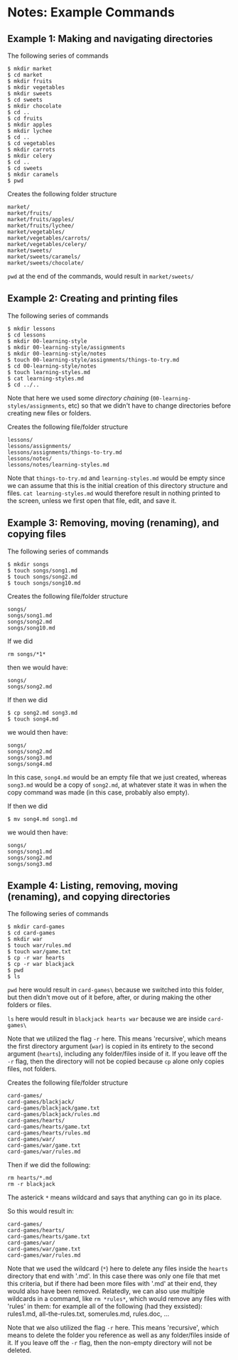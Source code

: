 # Notes: Example Commands

## Example 1: Making and navigating directories

The following series of commands
```
$ mkdir market
$ cd market
$ mkdir fruits
$ mkdir vegetables
$ mkdir sweets
$ cd sweets
$ mkdir chocolate
$ cd ..
$ cd fruits
$ mkdir apples
$ mkdir lychee
$ cd ..
$ cd vegetables
$ mkdir carrots
$ mkdir celery
$ cd ..
$ cd sweets
$ mkdir caramels
$ pwd
```

Creates the following folder structure
```
market/
market/fruits/
market/fruits/apples/
market/fruits/lychee/
market/vegetables/
market/vegetables/carrots/
market/vegetables/celery/
market/sweets/
market/sweets/caramels/
market/sweets/chocolate/
```

`pwd` at the end of the commands, would result in `market/sweets/`

## Example 2: Creating and printing files

The following series of commands
```
$ mkdir lessons
$ cd lessons
$ mkdir 00-learning-style
$ mkdir 00-learning-style/assignments
$ mkdir 00-learning-style/notes
$ touch 00-learning-style/assignments/things-to-try.md
$ cd 00-learning-style/notes
$ touch learning-styles.md
$ cat learning-styles.md
$ cd ../..
```

Note that here we used some _directory chaining_ (`00-learning-styles/assignments`, etc) so that we didn't have to change directories before creating new files or folders.

Creates the following file/folder structure
```
lessons/
lessons/assignments/
lessons/assignments/things-to-try.md
lessons/notes/
lessons/notes/learning-styles.md
```

Note that `things-to-try.md` and `learning-styles.md` would be empty since we can assume that this is the initial creation of this directory structure and files. `cat learning-styles.md` would therefore result in nothing printed to the screen, unless we first open that file, edit, and save it.

## Example 3: Removing, moving (renaming), and copying files

The following series of commands
```
$ mkdir songs
$ touch songs/song1.md
$ touch songs/song2.md
$ touch songs/song10.md
```

Creates the following file/folder structure
```
songs/
songs/song1.md
songs/song2.md
songs/song10.md
```

If we did
```
rm songs/*1*
```
then we would have:
```
songs/
songs/song2.md
```

If then we did
```
$ cp song2.md song3.md
$ touch song4.md
```
we would then have:
```
songs/
songs/song2.md
songs/song3.md
songs/song4.md
```

In this case, `song4.md` would be an empty file that we just created, whereas `song3.md` would be a copy of `song2.md`, at whatever state it was in when the copy command was made (in this case, probably also empty).

If then we did
```
$ mv song4.md song1.md
```
we would then have:
```
songs/
songs/song1.md
songs/song2.md
songs/song3.md
```

## Example 4: Listing, removing, moving (renaming), and copying  directories

The following series of commands
```
$ mkdir card-games
$ cd card-games
$ mkdir war
$ touch war/rules.md
$ touch war/game.txt
$ cp -r war hearts
$ cp -r war blackjack
$ pwd
$ ls
```

`pwd` here would result in `card-games\` because we switched into this folder, but then didn't move out of it before, after, or during making the other folders or files.

`ls` here would result in `blackjack hearts war` because we are inside `card-games\`

Note that we utilized the flag `-r` here. This means 'recursive', which means the first directory argument (`war`) is copied in its entirety to the second argument (`hearts`), including any folder/files inside of it. If you leave off the `-r` flag, then the directory will not be copied because `cp` alone only copies files, not folders.

Creates the following file/folder structure
```
card-games/
card-games/blackjack/
card-games/blackjack/game.txt
card-games/blackjack/rules.md
card-games/hearts/
card-games/hearts/game.txt
card-games/hearts/rules.md
card-games/war/
card-games/war/game.txt
card-games/war/rules.md
```

Then if we did the following:
```
rm hearts/*.md
rm -r blackjack
```

The asterick `*` means wildcard and says that anything can go in its place.

So this would result in:
```
card-games/
card-games/hearts/
card-games/hearts/game.txt
card-games/war/
card-games/war/game.txt
card-games/war/rules.md
```

Note that we used the wildcard (`*`) here to delete any files inside the `hearts` directory that end with '.md'. In this case there was only one file that met this criteria, but if there had been more files with '.md' at their end, they would also have been removed. Relatedly, we can also use multiple wildcards in a command, like `rm *rules*`, which would remove any files with 'rules' in them: for example all of the following (had they exsisted): rules1.md, all-the-rules.txt, somerules.md, rules.doc, ...

Note that we also utilized the flag `-r` here. This means 'recursive', which means to delete the folder you reference as well as any folder/files inside of it. If you leave off the `-r` flag, then the non-empty directory will not be deleted.
